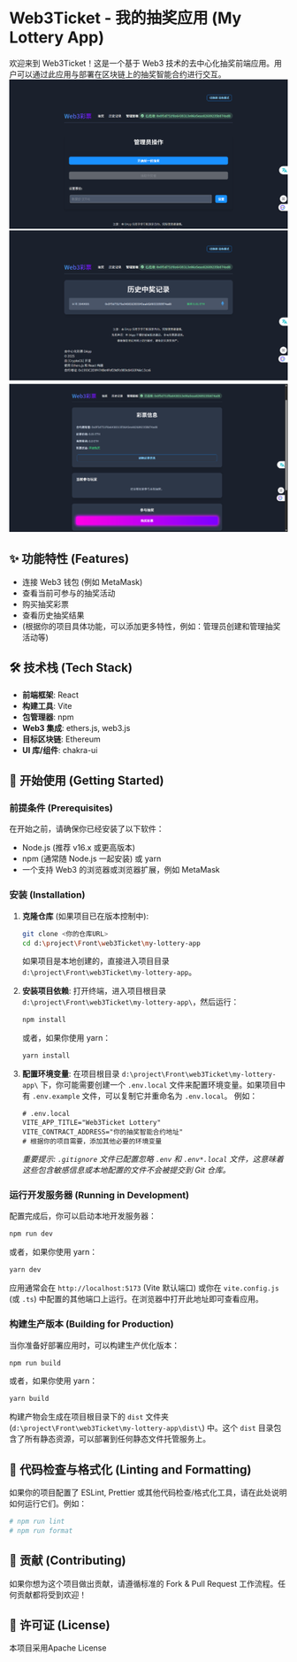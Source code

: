# Web3Ticket - 我的抽奖应用 (My Lottery App)

欢迎来到 Web3Ticket！这是一个基于 Web3 技术的去中心化抽奖前端应用。用户可以通过此应用与部署在区块链上的抽奖智能合约进行交互。
![alt text](admin.png) ![alt text](history.png) ![alt text](home.png)

## ✨ 功能特性 (Features)

*   连接 Web3 钱包 (例如 MetaMask)
*   查看当前可参与的抽奖活动
*   购买抽奖彩票
*   查看历史抽奖结果
*   (根据你的项目具体功能，可以添加更多特性，例如：管理员创建和管理抽奖活动等)

## 🛠️ 技术栈 (Tech Stack)

*   **前端框架**: React
*   **构建工具**: Vite
*   **包管理器**: npm
*   **Web3 集成**: ethers.js, web3.js
*   **目标区块链**: Ethereum
*   **UI 库/组件**: chakra-ui

## 🚀 开始使用 (Getting Started)

### 前提条件 (Prerequisites)

在开始之前，请确保你已经安装了以下软件：

*   Node.js (推荐 v16.x 或更高版本)
*   npm (通常随 Node.js 一起安装) 或 yarn
*   一个支持 Web3 的浏览器或浏览器扩展，例如 MetaMask

### 安装 (Installation)

1.  **克隆仓库** (如果项目已在版本控制中):
    ```bash
    git clone <你的仓库URL>
    cd d:\project\Front\web3Ticket\my-lottery-app
    ```
    如果项目是本地创建的，直接进入项目目录 `d:\project\Front\web3Ticket\my-lottery-app`。

2.  **安装项目依赖**:
    打开终端，进入项目根目录 `d:\project\Front\web3Ticket\my-lottery-app\`，然后运行：
    ```bash
    npm install
    ```
    或者，如果你使用 yarn：
    ```bash
    yarn install
    ```

3.  **配置环境变量**:
    在项目根目录 `d:\project\Front\web3Ticket\my-lottery-app\` 下，你可能需要创建一个 `.env.local` 文件来配置环境变量。如果项目中有 `.env.example` 文件，可以复制它并重命名为 `.env.local`。
    例如：
    ```env
    # .env.local
    VITE_APP_TITLE="Web3Ticket Lottery"
    VITE_CONTRACT_ADDRESS="你的抽奖智能合约地址"
    # 根据你的项目需要，添加其他必要的环境变量
    ```
    *重要提示: `.gitignore` 文件已配置忽略 `.env` 和 `.env*.local` 文件，这意味着这些包含敏感信息或本地配置的文件不会被提交到 Git 仓库。*

### 运行开发服务器 (Running in Development)

配置完成后，你可以启动本地开发服务器：

```bash
npm run dev
```
或者，如果你使用 yarn：
```bash
yarn dev
```
应用通常会在 `http://localhost:5173` (Vite 默认端口) 或你在 `vite.config.js` (或 `.ts`) 中配置的其他端口上运行。在浏览器中打开此地址即可查看应用。

### 构建生产版本 (Building for Production)

当你准备好部署应用时，可以构建生产优化版本：

```bash
npm run build
```
或者，如果你使用 yarn：
```bash
yarn build
```
构建产物会生成在项目根目录下的 `dist` 文件夹 (`d:\project\Front\web3Ticket\my-lottery-app\dist\`) 中。这个 `dist` 目录包含了所有静态资源，可以部署到任何静态文件托管服务上。

## 🧹 代码检查与格式化 (Linting and Formatting)

如果你的项目配置了 ESLint, Prettier 或其他代码检查/格式化工具，请在此处说明如何运行它们。例如：
```bash
# npm run lint
# npm run format
```

## 🤝 贡献 (Contributing)

如果你想为这个项目做出贡献，请遵循标准的 Fork & Pull Request 工作流程。任何贡献都将受到欢迎！

## 📄 许可证 (License)

本项目采用Apache License